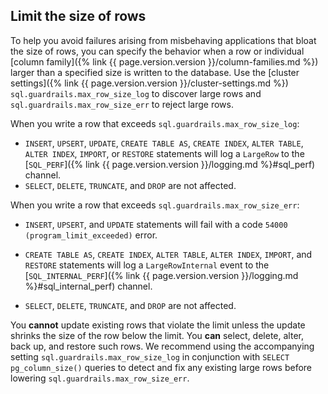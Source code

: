 ## Limit the size of rows

To help you avoid failures arising from misbehaving applications that bloat the size of rows, you can specify the behavior when a row or individual [column family]({% link {{ page.version.version }}/column-families.md %}) larger than a specified size is written to the database. Use the [cluster settings]({% link {{ page.version.version }}/cluster-settings.md %}) `sql.guardrails.max_row_size_log` to discover large rows and `sql.guardrails.max_row_size_err` to reject large rows.

When you write a row that exceeds `sql.guardrails.max_row_size_log`:

- `INSERT`, `UPSERT`, `UPDATE`, `CREATE TABLE AS`, `CREATE INDEX`, `ALTER TABLE`, `ALTER INDEX`, `IMPORT`, or `RESTORE` statements will log a `LargeRow` to the [`SQL_PERF`]({% link {{ page.version.version }}/logging.md %}#sql_perf) channel.
- `SELECT`, `DELETE`, `TRUNCATE`, and `DROP` are not affected.

When you write a row that exceeds `sql.guardrails.max_row_size_err`:

- `INSERT`, `UPSERT`, and `UPDATE` statements will fail with a code `54000 (program_limit_exceeded)` error.

- `CREATE TABLE AS`, `CREATE INDEX`, `ALTER TABLE`, `ALTER INDEX`, `IMPORT`, and `RESTORE` statements will log a `LargeRowInternal` event to the [`SQL_INTERNAL_PERF`]({% link {{ page.version.version }}/logging.md %}#sql_internal_perf) channel.

- `SELECT`, `DELETE`, `TRUNCATE`, and `DROP` are not affected.

You **cannot** update existing rows that violate the limit unless the update shrinks the size of the
row below the limit. You **can** select, delete, alter, back up, and restore such rows. We
recommend using the accompanying setting `sql.guardrails.max_row_size_log` in conjunction with
`SELECT pg_column_size()` queries to detect and fix any existing large rows before lowering
`sql.guardrails.max_row_size_err`.
